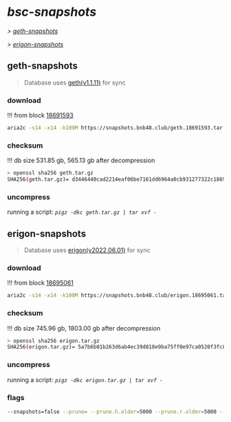 # *bsc-snapshots*


*\> [geth-snapshots](#geth-snapshots)*

*\> [erigon-snapshots](#erigon-snapshots)*


## geth-snapshots


> Database uses [geth(v1.1.11)](https://github.com/bnb-chain/bsc/releases/tag/v1.1.11) for sync


### download

<!-- begin_geth -->

!!! from block [18691593](https://bscscan.com/block/18691593)
```bash
aria2c -s14 -x14 -k100M https://snapshots.bnb48.club/geth.18691593.tar.gz -o geth.tar.gz
```


### checksum


!!! db size 531.85 gb, 565.13 gb after decompression
```bash
> openssl sha256 geth.tar.gz
SHA256(geth.tar.gz)= d3446440cad2214eaf06be7161dd6964a0cb931277322c1869f451f69e27f170
```

<!-- end_geth -->

### uncompress


running a script: _`pigz -dkc geth.tar.gz | tar xvf -`_


## erigon-snapshots


> Database uses [erigon(v2022.06.01)](https://github.com/ledgerwatch/erigon/releases/tag/v2022.06.01) for sync


### download

<!-- begin_erigon -->

!!! from block [18695061](https://bscscan.com/block/18695061)
```bash
aria2c -s14 -x14 -k100M https://snapshots.bnb48.club/erigon.18695061.tar.gz -o erigon.tar.gz
```


### checksum


!!! db size 745.96 gb, 1803.00 gb after decompression
```bash
> openssl sha256 erigon.tar.gz
SHA256(erigon.tar.gz)= 5a7b6b01b263d6ab4ec39d818e9ba75ff0e97ca0520f3fc859eb03718e57cf5c
```

<!-- end_erigon -->

### uncompress


running a script: _`pigz -dkc erigon.tar.gz | tar xvf -`_


### flags


```bash
--snapshots=false --prune= --prune.h.older=5000 --prune.r.older=5000 --prune.t.older=5000 --prune.c.older=5000
```